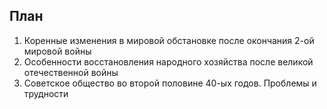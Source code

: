 ## План
1. Коренные изменения в мировой обстановке после окончания 2-ой мировой войны
2. Особенности восстановления народного хозяйства после великой отечественной войны
3. Советское общество во второй половине 40-ых годов. Проблемы и трудности

